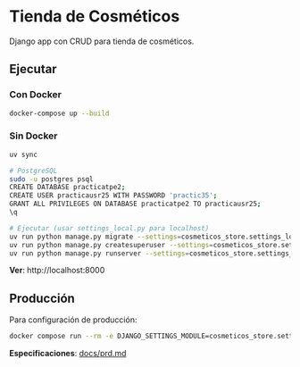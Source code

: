 # Tienda de Cosméticos

Django app con CRUD para tienda de cosméticos.

## Ejecutar

### Con Docker
```bash
docker-compose up --build
```

### Sin Docker
```bash
uv sync

# PostgreSQL
sudo -u postgres psql
CREATE DATABASE practicatpe2;
CREATE USER practicausr25 WITH PASSWORD 'practic35';
GRANT ALL PRIVILEGES ON DATABASE practicatpe2 TO practicausr25;
\q

# Ejecutar (usar settings_local.py para localhost)
uv run python manage.py migrate --settings=cosmeticos_store.settings_local
uv run python manage.py createsuperuser --settings=cosmeticos_store.settings_local
uv run python manage.py runserver --settings=cosmeticos_store.settings_local
```

**Ver**: http://localhost:8000

## Producción

Para configuración de producción:
```bash
docker compose run --rm -e DJANGO_SETTINGS_MODULE=cosmeticos_store.settings_production web uv run python manage.py runserver
```

**Especificaciones**: [docs/prd.md](docs/prd.md)
